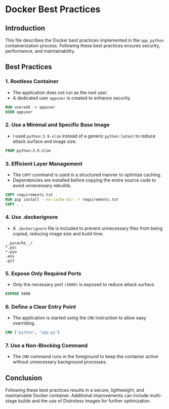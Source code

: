 # Docker Best Practices

## Introduction
This file describes the Docker best practices implemented in the `app_python` containerization process. Following these best practices ensures security, performance, and maintainability.

## Best Practices

### 1. **Rootless Container**
- The application does not run as the root user.
- A dedicated user `appuser` is created to enhance security.

```dockerfile
RUN useradd -m appuser
USER appuser
```

### 2. Use a Minimal and Specific Base Image

- I used `python:3.9-slim` instead of a generic `python:latest` to reduce attack surface and image size.

```dockerfile
FROM python:3.9-slim
```

### 3. Efficient Layer Management

- The `COPY` command is used in a structured manner to optimize caching.
- Dependencies are installed before copying the entire source code to avoid unnecessary rebuilds.

```dockerfile
COPY requirements.txt .
RUN pip install --no-cache-dir -r requirements.txt
COPY . .
```

### 4. Use .dockerignore

- A `.dockerignore` file is included to prevent unnecessary files from being copied, reducing image size and build time.

```text
__pycache__/
*.pyc
*.pyo
.env
.git
```

### 5. Expose Only Required Ports

- Only the necessary port `(5000)` is exposed to reduce attack surface.

```dockerfile
EXPOSE 5000
```

### 6. Define a Clear Entry Point

- The application is started using the `CMD` instruction to allow easy overriding.

```dockerfile
CMD ["python", "app.py"]
```

### 7. Use a Non-Blocking Command

- The `CMD` command runs in the foreground to keep the container active without unnecessary background processes.



## Conclusion

Following these best practices results in a secure, lightweight, and maintainable Docker container. Additional improvements can include multi-stage builds and the use of Distroless images for further optimization.
